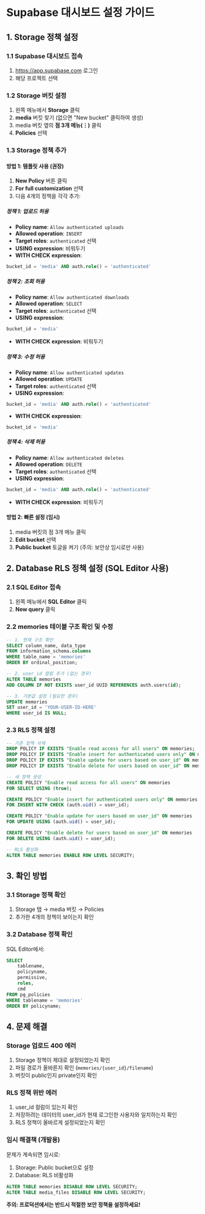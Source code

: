 # Supabase 대시보드 설정 가이드

## 1. Storage 정책 설정

### 1.1 Supabase 대시보드 접속
1. https://app.supabase.com 로그인
2. 해당 프로젝트 선택

### 1.2 Storage 버킷 설정
1. 왼쪽 메뉴에서 **Storage** 클릭
2. **media** 버킷 찾기 (없으면 "New bucket" 클릭하여 생성)
3. media 버킷 옆의 **점 3개 메뉴(⋮)** 클릭
4. **Policies** 선택

### 1.3 Storage 정책 추가

#### 방법 1: 템플릿 사용 (권장)
1. **New Policy** 버튼 클릭
2. **For full customization** 선택
3. 다음 4개의 정책을 각각 추가:

##### 정책 1: 업로드 허용
- **Policy name**: `Allow authenticated uploads`
- **Allowed operation**: `INSERT`
- **Target roles**: `authenticated` 선택
- **USING expression**: 비워두기
- **WITH CHECK expression**:
```sql
bucket_id = 'media' AND auth.role() = 'authenticated'
```

##### 정책 2: 조회 허용
- **Policy name**: `Allow authenticated downloads`
- **Allowed operation**: `SELECT`
- **Target roles**: `authenticated` 선택
- **USING expression**:
```sql
bucket_id = 'media'
```
- **WITH CHECK expression**: 비워두기

##### 정책 3: 수정 허용
- **Policy name**: `Allow authenticated updates`
- **Allowed operation**: `UPDATE`
- **Target roles**: `authenticated` 선택
- **USING expression**:
```sql
bucket_id = 'media' AND auth.role() = 'authenticated'
```
- **WITH CHECK expression**:
```sql
bucket_id = 'media'
```

##### 정책 4: 삭제 허용
- **Policy name**: `Allow authenticated deletes`
- **Allowed operation**: `DELETE`
- **Target roles**: `authenticated` 선택
- **USING expression**:
```sql
bucket_id = 'media' AND auth.role() = 'authenticated'
```
- **WITH CHECK expression**: 비워두기

#### 방법 2: 빠른 설정 (임시)
1. media 버킷의 점 3개 메뉴 클릭
2. **Edit bucket** 선택
3. **Public bucket** 토글을 켜기 (주의: 보안상 임시로만 사용)

## 2. Database RLS 정책 설정 (SQL Editor 사용)

### 2.1 SQL Editor 접속
1. 왼쪽 메뉴에서 **SQL Editor** 클릭
2. **New query** 클릭

### 2.2 memories 테이블 구조 확인 및 수정
```sql
-- 1. 현재 구조 확인
SELECT column_name, data_type 
FROM information_schema.columns 
WHERE table_name = 'memories'
ORDER BY ordinal_position;

-- 2. user_id 컬럼 추가 (없는 경우)
ALTER TABLE memories 
ADD COLUMN IF NOT EXISTS user_id UUID REFERENCES auth.users(id);

-- 3. 기본값 설정 (필요한 경우)
UPDATE memories 
SET user_id = 'YOUR-USER-ID-HERE'
WHERE user_id IS NULL;
```

### 2.3 RLS 정책 설정
```sql
-- 기존 정책 삭제
DROP POLICY IF EXISTS "Enable read access for all users" ON memories;
DROP POLICY IF EXISTS "Enable insert for authenticated users only" ON memories;
DROP POLICY IF EXISTS "Enable update for users based on user_id" ON memories;
DROP POLICY IF EXISTS "Enable delete for users based on user_id" ON memories;

-- 새 정책 생성
CREATE POLICY "Enable read access for all users" ON memories
FOR SELECT USING (true);

CREATE POLICY "Enable insert for authenticated users only" ON memories
FOR INSERT WITH CHECK (auth.uid() = user_id);

CREATE POLICY "Enable update for users based on user_id" ON memories
FOR UPDATE USING (auth.uid() = user_id);

CREATE POLICY "Enable delete for users based on user_id" ON memories
FOR DELETE USING (auth.uid() = user_id);

-- RLS 활성화
ALTER TABLE memories ENABLE ROW LEVEL SECURITY;
```

## 3. 확인 방법

### 3.1 Storage 정책 확인
1. Storage 탭 → media 버킷 → Policies
2. 추가한 4개의 정책이 보이는지 확인

### 3.2 Database 정책 확인
SQL Editor에서:
```sql
SELECT 
    tablename,
    policyname,
    permissive,
    roles,
    cmd
FROM pg_policies
WHERE tablename = 'memories'
ORDER BY policyname;
```

## 4. 문제 해결

### Storage 업로드 400 에러
1. Storage 정책이 제대로 설정되었는지 확인
2. 파일 경로가 올바른지 확인 (`memories/{user_id}/filename`)
3. 버킷이 public인지 private인지 확인

### RLS 정책 위반 에러
1. user_id 컬럼이 있는지 확인
2. 저장하려는 데이터의 user_id가 현재 로그인한 사용자와 일치하는지 확인
3. RLS 정책이 올바르게 설정되었는지 확인

### 임시 해결책 (개발용)
문제가 계속되면 임시로:
1. Storage: Public bucket으로 설정
2. Database: RLS 비활성화
```sql
ALTER TABLE memories DISABLE ROW LEVEL SECURITY;
ALTER TABLE media_files DISABLE ROW LEVEL SECURITY;
```

**주의: 프로덕션에서는 반드시 적절한 보안 정책을 설정하세요!**